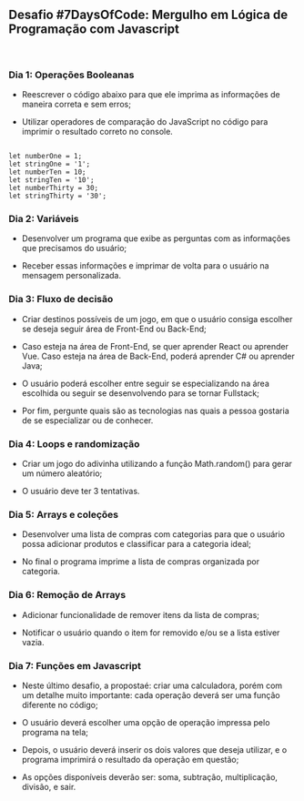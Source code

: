 ## Desafio #7DaysOfCode: Mergulho em Lógica de Programação com Javascript
<br>

### Dia 1: Operações Booleanas
<ul>
<li><p>Reescrever o código abaixo para que ele imprima as informações de maneira correta e sem erros;</p></li>
<li><p>Utilizar operadores de comparação do JavaScript no código para imprimir o resultado correto no console.</p></li>
</ul>
<code>
let numberOne = 1;
let stringOne = '1';
let numberTen = 10;
let stringTen = '10';
let numberThirty = 30;
let stringThirty = '30';
</code>

### Dia 2: Variáveis
<ul>
<li><p>Desenvolver um programa que exibe as perguntas com as informações que precisamos do usuário;</p></li>
<li><p>Receber essas informações e imprimar de volta para o usuário na mensagem personalizada.</p></li>
</ul>

### Dia 3: Fluxo de decisão
<ul>
<li><p>Criar destinos possíveis de um jogo, em que o usuário consiga escolher se deseja seguir área de Front-End ou Back-End;</p></li>
<li><p>Caso esteja na área de Front-End, se quer aprender React ou aprender Vue. Caso esteja na área de Back-End, poderá aprender C# ou aprender Java;</p></li>
<li><p>O usuário poderá escolher entre seguir se especializando na área escolhida ou seguir se desenvolvendo para se tornar Fullstack;</p></li>
<li><p>Por fim, pergunte quais são as tecnologias nas quais a pessoa gostaria de se especializar ou de conhecer.</p></li>
</ul>

### Dia 4: Loops e randomização
<ul>
<li><p>Criar um jogo do adivinha utilizando a função Math.random() para gerar um número aleatório;</p></li>
<li><p>O usuário deve ter 3 tentativas.</p></li>
</ul>

### Dia 5: Arrays e coleções
<ul>
<li><p>Desenvolver uma lista de compras com categorias para que o usuário possa adicionar produtos e classificar para a categoria ideal;</p></li>
<li><p>No final o programa imprime a lista de compras organizada por categoria.</p></li>
</ul>

### Dia 6: Remoção de Arrays
<ul>
<li><p>Adicionar funcionalidade de remover itens da lista de compras;</p></li>
<li><p>Notificar o usuário quando o item for removido e/ou se a lista estiver vazia.</p></li>
</ul>

### Dia 7: Funções em Javascript
<ul>
<li><p>Neste último desafio, a propostaé: criar uma calculadora, porém com um detalhe muito importante: cada operação deverá ser uma função diferente no código;</p></li>
<li><p>O usuário deverá escolher uma opção de operação impressa pelo programa na tela;</p></li>
<li><p>Depois, o usuário deverá inserir os dois valores que deseja utilizar, e o programa imprimirá o resultado da operação em questão;</p></li>
<li><p>As opções disponíveis deverão ser: soma, subtração, multiplicação, divisão, e sair.</p></li>
</ul>










